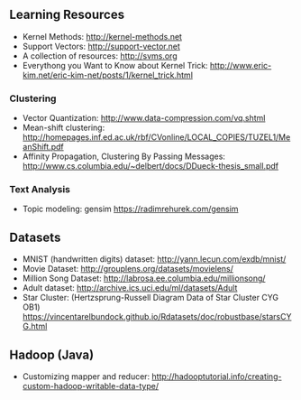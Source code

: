 

## Learning Resources

  * Kernel Methods: http://kernel-methods.net  
  * Support Vectors: http://support-vector.net  
  * A collection of resources:  http://svms.org  
  * Everythong you Want to Know about Kernel Trick: http://www.eric-kim.net/eric-kim-net/posts/1/kernel_trick.html


### Clustering
  * Vector Quantization: http://www.data-compression.com/vq.shtml 
  * Mean-shift clustering: http://homepages.inf.ed.ac.uk/rbf/CVonline/LOCAL_COPIES/TUZEL1/MeanShift.pdf
  * Affinity Propagation, Clustering By Passing Messages: http://www.cs.columbia.edu/~delbert/docs/DDueck-thesis_small.pdf


### Text Analysis

  * Topic modeling: gensim https://radimrehurek.com/gensim


## Datasets

  * MNIST (handwritten digits) dataset: http://yann.lecun.com/exdb/mnist/
  * Movie Dataset: http://grouplens.org/datasets/movielens/
  * Million Song Dataset: http://labrosa.ee.columbia.edu/millionsong/
  * Adult dataset: http://archive.ics.uci.edu/ml/datasets/Adult  
  * Star Cluster: (Hertzsprung-Russell Diagram Data of Star Cluster CYG OB1) https://vincentarelbundock.github.io/Rdatasets/doc/robustbase/starsCYG.html




## Hadoop (Java)

  * Customizing mapper and reducer: http://hadooptutorial.info/creating-custom-hadoop-writable-data-type/ 
